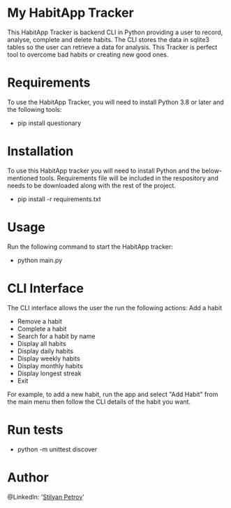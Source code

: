 # My HabitApp Tracker

This HabitApp Tracker is backend CLI in Python providing a user to record, analyse, complete and delete habits. The CLI stores
the data in sqlite3 tables so the user can retrieve a data for analysis. This Tracker
is perfect tool to overcome bad habits or creating new good ones. 

# Requirements
To use the HabitApp Tracker, you will need to install Python 3.8 or later and the following tools:
- pip install questionary
 
# Installation 
To use this HabitApp tracker you will need to install Python and the below-mentioned tools. Requirements file will be
included in the respository and needs to be downloaded along with the rest of the project.
- pip install -r requirements.txt

# Usage
Run the following command to start the HabitApp tracker:
- python main.py

# CLI Interface
The CLI interface allows the user the run the following actions:
Add a habit
- Remove a habit
- Complete a habit
- Search for a habit by name
- Display all habits 
- Display daily habits 
- Display weekly habits 
- Display monthly habits 
- Display longest streak
- Exit

For example, to add a new habit, run the app and select "Add Habit" from the main menu then 
follow the CLI details of the habit you want.

# Run tests
- python -m unittest discover

# Author
@LinkedIn: '[Stilyan Petrov](https://www.linkedin.com/in/stilyan-petrov-a0b09a173/)'
